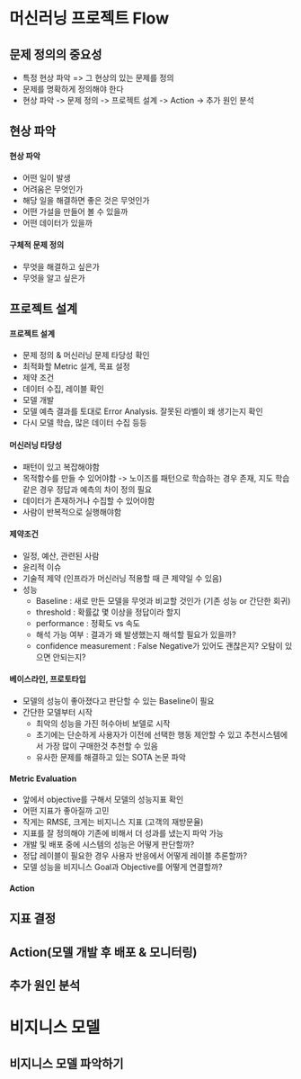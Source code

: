 # 머신러닝 프로젝트 Flow

## 문제 정의의 중요성
* 특정 현상 파악 => 그 현상의 있는 문제를 정의
* 문제를 명확하게 정의해야 한다
* 현상 파악 -> 문제 정의 -> 프로젝트 설계 -> Action -> 추가 원인 분석


## 현상 파악

#### 현상 파악
* 어떤 일이 발생
* 어려움은 무엇인가
* 해당 일을 해결하면 좋은 것은 무엇인가
* 어떤 가설을 만들어 볼 수 있을까
* 어떤 데이터가 있을까

#### 구체적 문제 정의
* 무엇을 해결하고 싶은가
* 무엇을 알고 싶은가


## 프로젝트 설계

#### 프로젝트 설계
* 문제 정의 & 머신러닝 문제 타당성 확인
* 최적화할 Metric 설계, 목표 설정
* 제약 조건
* 데이터 수집, 레이블 확인
* 모델 개발
* 모델 예측 결과를 토대로 Error Analysis. 잘못된 라벨이 왜 생기는지 확인
* 다시 모델 학습, 많은 데이터 수집 등등

#### 머신러닝 타당성
* 패턴이 있고 복잡해야함
* 목적함수를 만들 수 있어야함 -> 노이즈를 패턴으로 학습하는 경우 존재, 지도 학습같은 경우 정답과 예측의 차이 정의 필요
* 데이터가 존재하거나 수집할 수 있어야함
* 사람이 반복적으로 실행해야함

#### 제약조건
* 일정, 예산, 관련된 사람
* 윤리적 이슈
* 기술적 제약 (인프라가 머신러닝 적용할 때 큰 제약일 수 있음)
* 성능 
  - Baseline : 새로 만든 모델을 무엇과 비교할 것인가 (기존 성능 or 간단한 회귀)
  - threshold : 확률값 몇 이상을 정답이라 할지
  - performance : 정확도 vs 속도
  - 해석 가능 여부 : 결과가 왜 발생했는지 해석할 필요가 있을까?
  - confidence measurement : False Negative가 있어도 괜찮은지? 오탐이 있으면 안되는지?

#### 베이스라인, 프로토타입
* 모델의 성능이 좋아졌다고 판단할 수 있는 Baseline이 필요
* 간단한 모델부터 시작
    - 최악의 성능을 가진 허수아비 보델로 시작
    - 초기에는 단순하게 사용자가 이전에 선택한 행동 제안할 수 있고 추천시스템에서 가장 많이 구매한것 추천할 수 있음
    - 유사한 문제를 해결하고 있는 SOTA 논문 파악


#### Metric Evaluation
* 앞에서 objective를 구해서 모델의 성능지표 확인
* 어떤 지표가 좋아질까 고민
* 작게는 RMSE, 크게는 비지니스 지표 (고객의 재방문율)
* 지표를 잘 정의해야 기존에 비해서 더 성과를 냈는지 파악 가능
* 개발 및 배포 중에 시스템의 성능은 어떻게 판단할까?
* 정답 레이블이 필요한 경우 사용자 반응에서 어떻게 레이블 추론할까?
* 모델 성능을 비지니스 Goal과 Objective를 어떻게 연결할까? 

#### Action
## 지표 결정

## Action(모델 개발 후 배포 & 모니터링)

## 추가 원인 분석



# 비지니스 모델

## 비지니스 모델 파악하기
